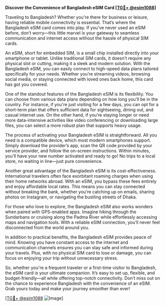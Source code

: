 **Discover the Convenience of Bangladesh eSIM Card [[TG💪+ @esim1088](https://t.me/s/esim1088)]**

Traveling to Bangladesh? Whether you're there for business or leisure, having reliable mobile connectivity is essential. That’s where the Bangladesh eSIM card comes into play. If you’ve never used an eSIM before, don’t worry—this little marvel is your gateway to seamless communication and internet access without the hassle of physical SIM cards.

An eSIM, short for embedded SIM, is a small chip installed directly into your smartphone or tablet. Unlike traditional SIM cards, it doesn’t require any physical slot or cutting, making it a sleek and modern solution. With the Bangladesh eSIM, you can easily connect to high-speed data plans tailored specifically for your needs. Whether you’re streaming videos, browsing social media, or staying connected with loved ones back home, this card has got you covered.

One of the standout features of the Bangladesh eSIM is its flexibility. You can choose from various data plans depending on how long you’ll be in the country. For instance, if you're just visiting for a few days, you can opt for a short-term plan that offers sufficient data for sightseeing, dining out, and casual internet use. On the other hand, if you’re staying longer or need more data-intensive activities like video conferencing or downloading large files, you can select a more robust plan that supports heavy usage.

The process of activating your Bangladesh eSIM is straightforward. All you need is a compatible device, which most modern smartphones support. Simply download the provider’s app, scan the QR code provided by your service provider, and follow the on-screen instructions. Within minutes, you'll have your new number activated and ready to go! No trips to a local store, no waiting in line—just pure convenience.

Another great advantage of the Bangladesh eSIM is its cost-effectiveness. International travelers often face exorbitant roaming charges when using their home networks abroad. With an eSIM, you bypass these fees entirely and enjoy affordable local rates. This means you can stay connected without breaking the bank, whether you’re catching up on emails, sharing photos on Instagram, or navigating the bustling streets of Dhaka.

For those who love to explore, the Bangladesh eSIM also works wonders when paired with GPS-enabled apps. Imagine hiking through the Sundarbans or cruising along the Padma River while effortlessly accessing maps and navigation tools. With a reliable eSIM connection, you’ll never feel disconnected from the world around you.

In addition to practical benefits, the Bangladesh eSIM provides peace of mind. Knowing you have constant access to the internet and communication channels ensures you can stay safe and informed during your travels. Plus, with no physical SIM card to lose or damage, you can focus on enjoying your trip without unnecessary stress.

So, whether you're a frequent traveler or a first-time visitor to Bangladesh, the eSIM card is your ultimate companion. It’s easy to set up, flexible, and budget-friendly—all while offering top-notch connectivity. Don’t miss out on the chance to experience Bangladesh with the convenience of an eSIM. Grab yours today and make your journey smoother than ever!

[[TG💪+ @esim1088](https://t.me/s/esim1088) ![Image](https://i.postimg.cc/Y0z9fWf4/image.png)]
